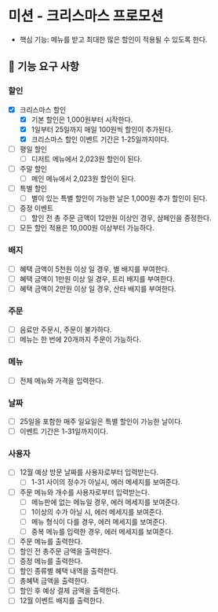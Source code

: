 # 미션 - 크리스마스 프로모션

- 핵심 기능: 메뉴를 받고 최대한 많은 할인이 적용될 수 있도록 한다.

## 🚀 기능 요구 사항

### 할인

- [x] 크리스마스 할인
  - [x] 기본 할인은 1,000원부터 시작한다.
  - [x] 1일부터 25일까지 매일 100원씩 할인이 추가된다.
  - [x] 크리스마스 할인 이벤트 기간은 1-25일까지이다.
- [ ] 평일 할인
  - [ ] 디저트 메뉴에서 2,023원 할인이 된다.
- [ ] 주말 할인
  - [ ] 메인 메뉴에서 2,023원 할인이 된다.
- [ ] 특별 할인
  - [ ] 별이 있는 특별 할인이 가능한 날은 1,000원 추가 할인이 된다.
- [ ] 증정 이벤트
  - [ ] 할인 전 총 주문 금액이 12만원 이상인 경우, 샴페인을 증정한다.
- [ ] 모든 할인 적용은 10,000원 이상부터 가능하다.

### 배지

- [ ] 혜택 금액이 5천원 이상 일 경우, 별 배지를 부여한다.
- [ ] 혜택 금액이 1만원 이상 일 경우, 트리 배지를 부여한다.
- [ ] 혜택 금액이 2만원 이상 일 경우, 산타 배지를 부여한다.

### 주문

- [ ] 음료만 주문시, 주문이 불가하다.
- [ ] 메뉴는 한 번에 20개까지 주문이 가능하다.

### 메뉴

- [ ] 전체 메뉴와 가격을 입력한다.

### 날짜

- [ ] 25일을 포함한 매주 일요일은 특별 할인이 가능한 날이다.
- [ ] 이벤트 기간은 1-31일까지이다.

### 사용자

- [ ] 12월 예상 방문 날짜를 사용자로부터 입력받는다.
  - [ ] 1-31 사이의 정수가 아닐시, 에러 메세지를 보여준다.
- [ ] 주문 메뉴와 개수를 사용자로부터 입력받는다.
  - [ ] 메뉴판에 없는 메뉴일 경우, 에러 메세지를 보여준다.
  - [ ] 1이상의 수가 아닐 시, 에러 메세지를 보여준다.
  - [ ] 메뉴 형식이 다를 경우, 에러 메세지를 보여준다.
  - [ ] 중복 메뉴를 입력한 경우, 에러 메세지를 보여준다.
- [ ] 주문 메뉴를 출력한다.
- [ ] 할인 전 총주문 금액을 출력한다.
- [ ] 증정 메뉴를 출력한다.
- [ ] 할인 종류별 혜택 내역을 출력한다.
- [ ] 총혜택 금액을 출력한다.
- [ ] 할인 후 예상 결제 금액을 출력한다.
- [ ] 12월 이벤트 배지를 출력한다.
